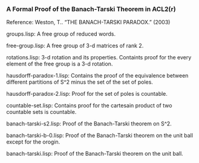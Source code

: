### A Formal Proof of the Banach-Tarski Theorem in ACL2(r)

Reference: Weston, T.. “THE BANACH-TARSKI PARADOX.” (2003)


groups.lisp: A free group of reduced words.

free-group.lisp: A free group of 3-d matrices of rank 2.

rotations.lisp: 3-d rotation and its properties. Containts proof for the every element
		of the free group is a 3-d rotation.

hausdorff-paradox-1.lisp: Contains the proof of the equivalence between different partitions of S^2 minus the set of the set of poles.

hausdorff-paradox-2.lisp: Proof for the set of poles is countable.

countable-set.lisp: Contains proof for the cartesain product of two countable sets is countable.

banach-tarski-s2.lisp: Proof of the Banach-Tarski theorem on S^2.

banach-tarski-b-0.lisp: Proof of the Banach-Tarski theorem on the unit ball except for the orogin.

banach-tarski.lisp: Proof of the Banach-Tarski theorem on the unit ball.